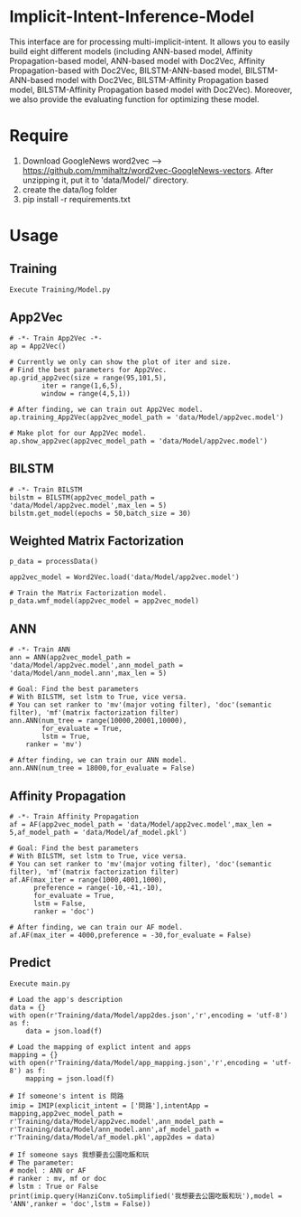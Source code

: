# Implicit-Intent-Inference-Model
This interface are for processing multi-implicit-intent. It allows you to easily build eight different models (including ANN-based model, Affinity Propagation-based model, ANN-based model with Doc2Vec, Affinity Propagation-based with Doc2Vec, BILSTM-ANN-based model, BILSTM-ANN-based model with Doc2Vec, BILSTM-Affinity Propagation based model, BILSTM-Affinity Propagation based model with Doc2Vec). Moreover, we also provide the evaluating function for optimizing these model.

# Require
1. Download GoogleNews word2vec --> https://github.com/mmihaltz/word2vec-GoogleNews-vectors. After unzipping it, put it to 'data/Model/' directory.
2. create the data/log folder
3. pip install -r requirements.txt


# Usage
## Training
```
Execute Training/Model.py
```

## App2Vec
```
# -*- Train App2Vec -*-
ap = App2Vec()

# Currently we only can show the plot of iter and size.
# Find the best parameters for App2Vec.
ap.grid_app2vec(size = range(95,101,5),
		iter = range(1,6,5),
		window = range(4,5,1))

# After finding, we can train out App2Vec model.
ap.training_App2Vec(app2vec_model_path = 'data/Model/app2vec.model')

# Make plot for our App2Vec model.
ap.show_app2vec(app2vec_model_path = 'data/Model/app2vec.model')
```

## BILSTM
``` 
# -*- Train BILSTM
bilstm = BILSTM(app2vec_model_path = 'data/Model/app2vec.model',max_len = 5)
bilstm.get_model(epochs = 50,batch_size = 30)
```

## Weighted Matrix Factorization
```
p_data = processData()

app2vec_model = Word2Vec.load('data/Model/app2vec.model')

# Train the Matrix Factorization model.
p_data.wmf_model(app2vec_model = app2vec_model)
```

## ANN
```
# -*- Train ANN
ann = ANN(app2vec_model_path = 'data/Model/app2vec.model',ann_model_path = 'data/Model/ann_model.ann',max_len = 5)

# Goal: Find the best parameters
# With BILSTM, set lstm to True, vice versa.
# You can set ranker to 'mv'(major voting filter), 'doc'(semantic filter), 'mf'(matrix factorization filter)
ann.ANN(num_tree = range(10000,20001,10000),
        for_evaluate = True,
        lstm = True,
	ranker = 'mv')

# After finding, we can train our ANN model.
ann.ANN(num_tree = 18000,for_evaluate = False)
```
## Affinity Propagation
``` 
# -*- Train Affinity Propagation
af = AF(app2vec_model_path = 'data/Model/app2vec.model',max_len = 5,af_model_path = 'data/Model/af_model.pkl')

# Goal: Find the best parameters
# With BILSTM, set lstm to True, vice versa.
# You can set ranker to 'mv'(major voting filter), 'doc'(semantic filter), 'mf'(matrix factorization filter)
af.AF(max_iter = range(1000,4001,1000),
      preference = range(-10,-41,-10), 
      for_evaluate = True,
      lstm = False, 
      ranker = 'doc')
 
# After finding, we can train our AF model.
af.AF(max_iter = 4000,preference = -30,for_evaluate = False)
```

## Predict
```
Execute main.py
```
```
# Load the app's description
data = {}
with open(r'Training/data/Model/app2des.json','r',encoding = 'utf-8') as f:
	data = json.load(f)

# Load the mapping of explict intent and apps
mapping = {}
with open(r'Training/data/Model/app_mapping.json','r',encoding = 'utf-8') as f:
	mapping = json.load(f)

# If someone's intent is 問路
imip = IMIP(explicit_intent = ['問路'],intentApp = mapping,app2vec_model_path = r'Training/data/Model/app2vec.model',ann_model_path = r'Training/data/Model/ann_model.ann',af_model_path = r'Training/data/Model/af_model.pkl',app2des = data)

# If someone says 我想要去公園吃飯和玩
# The parameter:
# model : ANN or AF
# ranker : mv, mf or doc
# lstm : True or False
print(imip.query(HanziConv.toSimplified('我想要去公園吃飯和玩'),model = 'ANN',ranker = 'doc',lstm = False))

```

